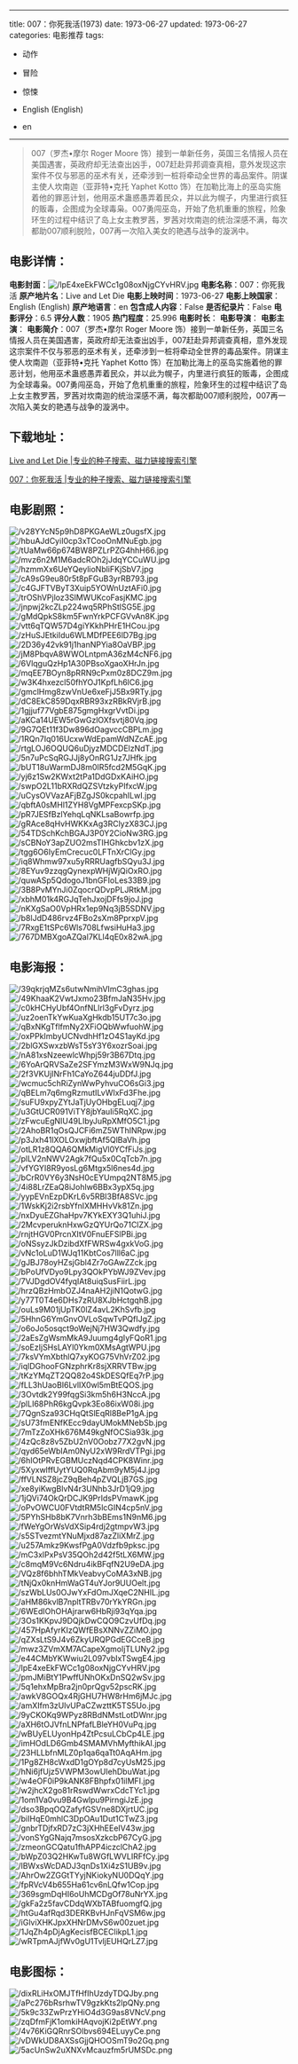 
---
title: 007：你死我活(1973)
date: 1973-06-27
updated: 1973-06-27
categories: 电影推荐
tags:
- 动作
- 冒险
- 惊悚

- English (English)
- en
---


> 007（罗杰•摩尔 Roger Moore 饰）接到一单新任务，英国三名情报人员在美国遇害，英政府却无法查出凶手，007赶赴异邦调查真相，意外发现这宗案件不仅与邪恶的巫术有关，还牵涉到一桩将牵动全世界的毒品案件。阴谋主使人坎南迦（亚菲特•克托 Yaphet Kotto 饰）在加勒比海上的巫岛实施着他的罪恶计划，他用巫术蛊惑愚弄着民众，并以此为幌子，内里进行疯狂的贩毒，企图成为全球毒枭。007勇闯巫岛，开始了危机重重的旅程，险象环生的过程中结识了岛上女主教罗茜，罗茜对坎南迦的统治深感不满，每次都助007顺利脱险，007再一次陷入美女的艳遇与战争的漩涡中。

## **电影详情**：

**电影封面**：<img src="https://image.tmdb.org/t/p/w200/lpE4xeEkFWCc1g08oxNjgCYvHRV.jpg" alt="/lpE4xeEkFWCc1g08oxNjgCYvHRV.jpg" title="/lpE4xeEkFWCc1g08oxNjgCYvHRV.jpg">
**电影名称**：007：你死我活
**原产地片名**：Live and Let Die
**电影上映时间**：1973-06-27
**电影上映国家**：English (English)
**原产地语言**：en
**包含成人内容**：False
**是否纪录片**：False
**电影评分**：6.5
**评分人数**：1905
**热门程度**：25.996
**电影时长**：
**电影导演**：
**电影主演**：
**电影简介**：007（罗杰•摩尔 Roger Moore 饰）接到一单新任务，英国三名情报人员在美国遇害，英政府却无法查出凶手，007赶赴异邦调查真相，意外发现这宗案件不仅与邪恶的巫术有关，还牵涉到一桩将牵动全世界的毒品案件。阴谋主使人坎南迦（亚菲特•克托 Yaphet Kotto 饰）在加勒比海上的巫岛实施着他的罪恶计划，他用巫术蛊惑愚弄着民众，并以此为幌子，内里进行疯狂的贩毒，企图成为全球毒枭。007勇闯巫岛，开始了危机重重的旅程，险象环生的过程中结识了岛上女主教罗茜，罗茜对坎南迦的统治深感不满，每次都助007顺利脱险，007再一次陷入美女的艳遇与战争的漩涡中。

## **下载地址**：
[Live and Let Die |专业的种子搜索、磁力链接搜索引擎](https://movie.amd794.com:2083/?search=Live%20and%20Let%20Die&ordering=&mode=match_phrase&page_size=10&page=1)

[007：你死我活 |专业的种子搜索、磁力链接搜索引擎](https://movie.amd794.com:2083/?search=007%EF%BC%9A%E4%BD%A0%E6%AD%BB%E6%88%91%E6%B4%BB&ordering=&mode=match_phrase&page_size=10&page=1)
 

## **电影剧照**：
<img src="https://image.tmdb.org/t/p/original/v28YYcN5p9hD8PKGAeWLz0ugsfX.jpg" alt="/v28YYcN5p9hD8PKGAeWLz0ugsfX.jpg" title="/v28YYcN5p9hD8PKGAeWLz0ugsfX.jpg"><img src="https://image.tmdb.org/t/p/original/hbuAJdCyiI0cp3xTCooOnMNuEgb.jpg" alt="/hbuAJdCyiI0cp3xTCooOnMNuEgb.jpg" title="/hbuAJdCyiI0cp3xTCooOnMNuEgb.jpg"><img src="https://image.tmdb.org/t/p/original/tUaMw66p674BW8PZLrPZG4hhH66.jpg" alt="/tUaMw66p674BW8PZLrPZG4hhH66.jpg" title="/tUaMw66p674BW8PZLrPZG4hhH66.jpg"><img src="https://image.tmdb.org/t/p/original/mvz6n2M1M6adcROh2jJdqYCCuWU.jpg" alt="/mvz6n2M1M6adcROh2jJdqYCCuWU.jpg" title="/mvz6n2M1M6adcROh2jJdqYCCuWU.jpg"><img src="https://image.tmdb.org/t/p/original/hzmmXx6UeYQeylioNbliFKjSbV7.jpg" alt="/hzmmXx6UeYQeylioNbliFKjSbV7.jpg" title="/hzmmXx6UeYQeylioNbliFKjSbV7.jpg"><img src="https://image.tmdb.org/t/p/original/cA9sG9eu80r5t8pFGuB3yrRB793.jpg" alt="/cA9sG9eu80r5t8pFGuB3yrRB793.jpg" title="/cA9sG9eu80r5t8pFGuB3yrRB793.jpg"><img src="https://image.tmdb.org/t/p/original/c4GJFTVByT3Xuip5YOWnUztAFi0.jpg" alt="/c4GJFTVByT3Xuip5YOWnUztAFi0.jpg" title="/c4GJFTVByT3Xuip5YOWnUztAFi0.jpg"><img src="https://image.tmdb.org/t/p/original/trOShVPjloz3SlMWUKcoFasjKMC.jpg" alt="/trOShVPjloz3SlMWUKcoFasjKMC.jpg" title="/trOShVPjloz3SlMWUKcoFasjKMC.jpg"><img src="https://image.tmdb.org/t/p/original/jnpwj2kcZLp224wq5RPhStlSG5E.jpg" alt="/jnpwj2kcZLp224wq5RPhStlSG5E.jpg" title="/jnpwj2kcZLp224wq5RPhStlSG5E.jpg"><img src="https://image.tmdb.org/t/p/original/gMdQpkS8km5FwnYrkPCFGVvAn8K.jpg" alt="/gMdQpkS8km5FwnYrkPCFGVvAn8K.jpg" title="/gMdQpkS8km5FwnYrkPCFGVvAn8K.jpg"><img src="https://image.tmdb.org/t/p/original/vtt6qTQW57D4giYKkhPHrE1HCou.jpg" alt="/vtt6qTQW57D4giYKkhPHrE1HCou.jpg" title="/vtt6qTQW57D4giYKkhPHrE1HCou.jpg"><img src="https://image.tmdb.org/t/p/original/zHuSJEtkiIdu6WLMDfPEE6lD7Bg.jpg" alt="/zHuSJEtkiIdu6WLMDfPEE6lD7Bg.jpg" title="/zHuSJEtkiIdu6WLMDfPEE6lD7Bg.jpg"><img src="https://image.tmdb.org/t/p/original/2D36y42vk91j1hanNPYia8OaVBP.jpg" alt="/2D36y42vk91j1hanNPYia8OaVBP.jpg" title="/2D36y42vk91j1hanNPYia8OaVBP.jpg"><img src="https://image.tmdb.org/t/p/original/jM8PbqvA8WWOLntpmA36zM4cNF6.jpg" alt="/jM8PbqvA8WWOLntpmA36zM4cNF6.jpg" title="/jM8PbqvA8WWOLntpmA36zM4cNF6.jpg"><img src="https://image.tmdb.org/t/p/original/6VlqguQzHp1A30PBsoXgaoXHrJn.jpg" alt="/6VlqguQzHp1A30PBsoXgaoXHrJn.jpg" title="/6VlqguQzHp1A30PBsoXgaoXHrJn.jpg"><img src="https://image.tmdb.org/t/p/original/mqEE7BOyn8pRRN9cPxm0z8DCZ9m.jpg" alt="/mqEE7BOyn8pRRN9cPxm0z8DCZ9m.jpg" title="/mqEE7BOyn8pRRN9cPxm0z8DCZ9m.jpg"><img src="https://image.tmdb.org/t/p/original/w3K4hxezcl50fhYOJ1KpfLh6lC6.jpg" alt="/w3K4hxezcl50fhYOJ1KpfLh6lC6.jpg" title="/w3K4hxezcl50fhYOJ1KpfLh6lC6.jpg"><img src="https://image.tmdb.org/t/p/original/gmclHmg8zwVnUe6xeFjJ5Bx9RTy.jpg" alt="/gmclHmg8zwVnUe6xeFjJ5Bx9RTy.jpg" title="/gmclHmg8zwVnUe6xeFjJ5Bx9RTy.jpg"><img src="https://image.tmdb.org/t/p/original/dC8EkC859DqxRBR93xzRBkRVjrB.jpg" alt="/dC8EkC859DqxRBR93xzRBkRVjrB.jpg" title="/dC8EkC859DqxRBR93xzRBkRVjrB.jpg"><img src="https://image.tmdb.org/t/p/original/1gjjuf77VgbE875gmgHxgrVvtDi.jpg" alt="/1gjjuf77VgbE875gmgHxgrVvtDi.jpg" title="/1gjjuf77VgbE875gmgHxgrVvtDi.jpg"><img src="https://image.tmdb.org/t/p/original/aKCa14UEW5rGwGzlOXfsvtj80Vq.jpg" alt="/aKCa14UEW5rGwGzlOXfsvtj80Vq.jpg" title="/aKCa14UEW5rGwGzlOXfsvtj80Vq.jpg"><img src="https://image.tmdb.org/t/p/original/9G7QEt11f3Dw896dOagvccCBPLm.jpg" alt="/9G7QEt11f3Dw896dOagvccCBPLm.jpg" title="/9G7QEt11f3Dw896dOagvccCBPLm.jpg"><img src="https://image.tmdb.org/t/p/original/1RQn7Iq016UcxwWdEpamWdNZcAE.jpg" alt="/1RQn7Iq016UcxwWdEpamWdNZcAE.jpg" title="/1RQn7Iq016UcxwWdEpamWdNZcAE.jpg"><img src="https://image.tmdb.org/t/p/original/rtgLOJ6OQUQ6uDjyzMDCDElzNdT.jpg" alt="/rtgLOJ6OQUQ6uDjyzMDCDElzNdT.jpg" title="/rtgLOJ6OQUQ6uDjyzMDCDElzNdT.jpg"><img src="https://image.tmdb.org/t/p/original/5n7uPcSqRGJJj8yOnRG1Jz7JHfk.jpg" alt="/5n7uPcSqRGJJj8yOnRG1Jz7JHfk.jpg" title="/5n7uPcSqRGJJj8yOnRG1Jz7JHfk.jpg"><img src="https://image.tmdb.org/t/p/original/bUT18uWarmDJ8m0IR5fcd2M5GqK.jpg" alt="/bUT18uWarmDJ8m0IR5fcd2M5GqK.jpg" title="/bUT18uWarmDJ8m0IR5fcd2M5GqK.jpg"><img src="https://image.tmdb.org/t/p/original/yj6z1Sw2KWxt2tPa1DdGDxKAiHO.jpg" alt="/yj6z1Sw2KWxt2tPa1DdGDxKAiHO.jpg" title="/yj6z1Sw2KWxt2tPa1DdGDxKAiHO.jpg"><img src="https://image.tmdb.org/t/p/original/swpO2L11bRXRdQZSVtzkyPIfxcW.jpg" alt="/swpO2L11bRXRdQZSVtzkyPIfxcW.jpg" title="/swpO2L11bRXRdQZSVtzkyPIfxcW.jpg"><img src="https://image.tmdb.org/t/p/original/uCysOVVazAFjBZgJS0kcpahILwI.jpg" alt="/uCysOVVazAFjBZgJS0kcpahILwI.jpg" title="/uCysOVVazAFjBZgJS0kcpahILwI.jpg"><img src="https://image.tmdb.org/t/p/original/qbftA0sMHl1ZYH8VgMPFexcpSKp.jpg" alt="/qbftA0sMHl1ZYH8VgMPFexcpSKp.jpg" title="/qbftA0sMHl1ZYH8VgMPFexcpSKp.jpg"><img src="https://image.tmdb.org/t/p/original/pR7JESfBzlYehqLqNKLsaBowrfp.jpg" alt="/pR7JESfBzlYehqLqNKLsaBowrfp.jpg" title="/pR7JESfBzlYehqLqNKLsaBowrfp.jpg"><img src="https://image.tmdb.org/t/p/original/gRAce8qHvHWKKxAg3RClyzX83CJ.jpg" alt="/gRAce8qHvHWKKxAg3RClyzX83CJ.jpg" title="/gRAce8qHvHWKKxAg3RClyzX83CJ.jpg"><img src="https://image.tmdb.org/t/p/original/54TDSchKchBGAJ3P0Y2CioNw3RG.jpg" alt="/54TDSchKchBGAJ3P0Y2CioNw3RG.jpg" title="/54TDSchKchBGAJ3P0Y2CioNw3RG.jpg"><img src="https://image.tmdb.org/t/p/original/sCBNoY3apZUO2msTIHGhkcbv1zX.jpg" alt="/sCBNoY3apZUO2msTIHGhkcbv1zX.jpg" title="/sCBNoY3apZUO2msTIHGhkcbv1zX.jpg"><img src="https://image.tmdb.org/t/p/original/tgg6O6IyEmCrecuc0LFTnXrClGy.jpg" alt="/tgg6O6IyEmCrecuc0LFTnXrClGy.jpg" title="/tgg6O6IyEmCrecuc0LFTnXrClGy.jpg"><img src="https://image.tmdb.org/t/p/original/iq8Whmw97xu5yRRRUagfbSQyu3J.jpg" alt="/iq8Whmw97xu5yRRRUagfbSQyu3J.jpg" title="/iq8Whmw97xu5yRRRUagfbSQyu3J.jpg"><img src="https://image.tmdb.org/t/p/original/8EYuv9zzqgQynexpWHjWjQiOxRO.jpg" alt="/8EYuv9zzqgQynexpWHjWjQiOxRO.jpg" title="/8EYuv9zzqgQynexpWHjWjQiOxRO.jpg"><img src="https://image.tmdb.org/t/p/original/quwASp5QdogoJ1bnGFIoLes33B9.jpg" alt="/quwASp5QdogoJ1bnGFIoLes33B9.jpg" title="/quwASp5QdogoJ1bnGFIoLes33B9.jpg"><img src="https://image.tmdb.org/t/p/original/3B8PvMYnJi0ZqocrQDvpPLJRtkM.jpg" alt="/3B8PvMYnJi0ZqocrQDvpPLJRtkM.jpg" title="/3B8PvMYnJi0ZqocrQDvpPLJRtkM.jpg"><img src="https://image.tmdb.org/t/p/original/xbhM01k4RGJqTehJxojDFfs9joJ.jpg" alt="/xbhM01k4RGJqTehJxojDFfs9joJ.jpg" title="/xbhM01k4RGJqTehJxojDFfs9joJ.jpg"><img src="https://image.tmdb.org/t/p/original/nKXgSaO0VpHRx1ep9Nq3jB5SDNV.jpg" alt="/nKXgSaO0VpHRx1ep9Nq3jB5SDNV.jpg" title="/nKXgSaO0VpHRx1ep9Nq3jB5SDNV.jpg"><img src="https://image.tmdb.org/t/p/original/b8lJdD486rvz4FBo2sXm8PprxpV.jpg" alt="/b8lJdD486rvz4FBo2sXm8PprxpV.jpg" title="/b8lJdD486rvz4FBo2sXm8PprxpV.jpg"><img src="https://image.tmdb.org/t/p/original/7RxgE1tSPc6Wls708LfwsiHuHa3.jpg" alt="/7RxgE1tSPc6Wls708LfwsiHuHa3.jpg" title="/7RxgE1tSPc6Wls708LfwsiHuHa3.jpg"><img src="https://image.tmdb.org/t/p/original/767DMBXgoAZQal7KLl4qE0x82wA.jpg" alt="/767DMBXgoAZQal7KLl4qE0x82wA.jpg" title="/767DMBXgoAZQal7KLl4qE0x82wA.jpg">

## **电影海报**：
<img src="https://image.tmdb.org/t/p/original/39qkrjqMZs6utwNmihVImC3ghas.jpg" alt="/39qkrjqMZs6utwNmihVImC3ghas.jpg" title="/39qkrjqMZs6utwNmihVImC3ghas.jpg"><img src="https://image.tmdb.org/t/p/original/49KhaaK2VwtJxmo23BfmJaN35Hv.jpg" alt="/49KhaaK2VwtJxmo23BfmJaN35Hv.jpg" title="/49KhaaK2VwtJxmo23BfmJaN35Hv.jpg"><img src="https://image.tmdb.org/t/p/original/c0kHCHyUbf4OnfNLlrl3gFvDyrz.jpg" alt="/c0kHCHyUbf4OnfNLlrl3gFvDyrz.jpg" title="/c0kHCHyUbf4OnfNLlrl3gFvDyrz.jpg"><img src="https://image.tmdb.org/t/p/original/uz2oenTkYwKuaXgHkdb15UT7c3o.jpg" alt="/uz2oenTkYwKuaXgHkdb15UT7c3o.jpg" title="/uz2oenTkYwKuaXgHkdb15UT7c3o.jpg"><img src="https://image.tmdb.org/t/p/original/qBxNKgTflfmNy2XFiOQbWwfuohW.jpg" alt="/qBxNKgTflfmNy2XFiOQbWwfuohW.jpg" title="/qBxNKgTflfmNy2XFiOQbWwfuohW.jpg"><img src="https://image.tmdb.org/t/p/original/oxPPkImbyUCNvdhHf1zO4S1ayKd.jpg" alt="/oxPPkImbyUCNvdhHf1zO4S1ayKd.jpg" title="/oxPPkImbyUCNvdhHf1zO4S1ayKd.jpg"><img src="https://image.tmdb.org/t/p/original/2blGXSwxzbWsT5sY3Y6xozrSoai.jpg" alt="/2blGXSwxzbWsT5sY3Y6xozrSoai.jpg" title="/2blGXSwxzbWsT5sY3Y6xozrSoai.jpg"><img src="https://image.tmdb.org/t/p/original/nA81xsNzeewlcWhpj59r3B67Dtq.jpg" alt="/nA81xsNzeewlcWhpj59r3B67Dtq.jpg" title="/nA81xsNzeewlcWhpj59r3B67Dtq.jpg"><img src="https://image.tmdb.org/t/p/original/6YoArQRVSaZe2SFYmzM3WxW9NJq.jpg" alt="/6YoArQRVSaZe2SFYmzM3WxW9NJq.jpg" title="/6YoArQRVSaZe2SFYmzM3WxW9NJq.jpg"><img src="https://image.tmdb.org/t/p/original/2f3VKUjINrFh1CaYoZ644juDDfJ.jpg" alt="/2f3VKUjINrFh1CaYoZ644juDDfJ.jpg" title="/2f3VKUjINrFh1CaYoZ644juDDfJ.jpg"><img src="https://image.tmdb.org/t/p/original/wcmuc5chRiZynWwPyhvuCO6sGi3.jpg" alt="/wcmuc5chRiZynWwPyhvuCO6sGi3.jpg" title="/wcmuc5chRiZynWwPyhvuCO6sGi3.jpg"><img src="https://image.tmdb.org/t/p/original/qBELm7q6mgRzmutILvWIxFd3Fhe.jpg" alt="/qBELm7q6mgRzmutILvWIxFd3Fhe.jpg" title="/qBELm7q6mgRzmutILvWIxFd3Fhe.jpg"><img src="https://image.tmdb.org/t/p/original/suFU9xpyZYtJaTjUyOHbgELuqj7.jpg" alt="/suFU9xpyZYtJaTjUyOHbgELuqj7.jpg" title="/suFU9xpyZYtJaTjUyOHbgELuqj7.jpg"><img src="https://image.tmdb.org/t/p/original/u3GtUCR091ViTY8jbYauIi5RqXC.jpg" alt="/u3GtUCR091ViTY8jbYauIi5RqXC.jpg" title="/u3GtUCR091ViTY8jbYauIi5RqXC.jpg"><img src="https://image.tmdb.org/t/p/original/zFwcuEgNIU49LIbyJuRpXMfO5C1.jpg" alt="/zFwcuEgNIU49LIbyJuRpXMfO5C1.jpg" title="/zFwcuEgNIU49LIbyJuRpXMfO5C1.jpg"><img src="https://image.tmdb.org/t/p/original/2AhoBR1qOsQJCFi6mZ5WThINRpw.jpg" alt="/2AhoBR1qOsQJCFi6mZ5WThINRpw.jpg" title="/2AhoBR1qOsQJCFi6mZ5WThINRpw.jpg"><img src="https://image.tmdb.org/t/p/original/p3Jxh41lXOLOxwjbftAf5QlBaVh.jpg" alt="/p3Jxh41lXOLOxwjbftAf5QlBaVh.jpg" title="/p3Jxh41lXOLOxwjbftAf5QlBaVh.jpg"><img src="https://image.tmdb.org/t/p/original/otLR1z8QQA6QMkMigVl0YCfFiJs.jpg" alt="/otLR1z8QQA6QMkMigVl0YCfFiJs.jpg" title="/otLR1z8QQA6QMkMigVl0YCfFiJs.jpg"><img src="https://image.tmdb.org/t/p/original/plLV2nNWV2Agk7fQu5x0CqTcb7n.jpg" alt="/plLV2nNWV2Agk7fQu5x0CqTcb7n.jpg" title="/plLV2nNWV2Agk7fQu5x0CqTcb7n.jpg"><img src="https://image.tmdb.org/t/p/original/vfYGYI8R9yosLg6Mtgx5l6nes4d.jpg" alt="/vfYGYI8R9yosLg6Mtgx5l6nes4d.jpg" title="/vfYGYI8R9yosLg6Mtgx5l6nes4d.jpg"><img src="https://image.tmdb.org/t/p/original/bCrR0VY6y3NsH0cEYUmpq2NT8M5.jpg" alt="/bCrR0VY6y3NsH0cEYUmpq2NT8M5.jpg" title="/bCrR0VY6y3NsH0cEYUmpq2NT8M5.jpg"><img src="https://image.tmdb.org/t/p/original/4i88LrZEaQ8iJohlw6BBx3ypX5q.jpg" alt="/4i88LrZEaQ8iJohlw6BBx3ypX5q.jpg" title="/4i88LrZEaQ8iJohlw6BBx3ypX5q.jpg"><img src="https://image.tmdb.org/t/p/original/yypEVnEzpDKrL6v5RBI3BfA8SVc.jpg" alt="/yypEVnEzpDKrL6v5RBI3BfA8SVc.jpg" title="/yypEVnEzpDKrL6v5RBI3BfA8SVc.jpg"><img src="https://image.tmdb.org/t/p/original/1WskKj2i2rsbYfnIXMHHvVk81Zn.jpg" alt="/1WskKj2i2rsbYfnIXMHHvVk81Zn.jpg" title="/1WskKj2i2rsbYfnIXMHHvVk81Zn.jpg"><img src="https://image.tmdb.org/t/p/original/nxDyuEZGhaHpv7KYkEXY3Q1uhiJ.jpg" alt="/nxDyuEZGhaHpv7KYkEXY3Q1uhiJ.jpg" title="/nxDyuEZGhaHpv7KYkEXY3Q1uhiJ.jpg"><img src="https://image.tmdb.org/t/p/original/2McvperuknHxwGzQYUrQo71ClZX.jpg" alt="/2McvperuknHxwGzQYUrQo71ClZX.jpg" title="/2McvperuknHxwGzQYUrQo71ClZX.jpg"><img src="https://image.tmdb.org/t/p/original/rnjtHGV0PrcnXItV0FnuEFSlPBi.jpg" alt="/rnjtHGV0PrcnXItV0FnuEFSlPBi.jpg" title="/rnjtHGV0PrcnXItV0FnuEFSlPBi.jpg"><img src="https://image.tmdb.org/t/p/original/oNSsyzJkDzibdXfFWRSw4gxkVoG.jpg" alt="/oNSsyzJkDzibdXfFWRSw4gxkVoG.jpg" title="/oNSsyzJkDzibdXfFWRSw4gxkVoG.jpg"><img src="https://image.tmdb.org/t/p/original/vNc1oLuD1WJq11KbtCos7lll6aC.jpg" alt="/vNc1oLuD1WJq11KbtCos7lll6aC.jpg" title="/vNc1oLuD1WJq11KbtCos7lll6aC.jpg"><img src="https://image.tmdb.org/t/p/original/gJBJ78oyHZsjGbl4Zr7oGAwZZck.jpg" alt="/gJBJ78oyHZsjGbl4Zr7oGAwZZck.jpg" title="/gJBJ78oyHZsjGbl4Zr7oGAwZZck.jpg"><img src="https://image.tmdb.org/t/p/original/bPoUfVDyo9Lpy3QOkPYbWJ9ZVev.jpg" alt="/bPoUfVDyo9Lpy3QOkPYbWJ9ZVev.jpg" title="/bPoUfVDyo9Lpy3QOkPYbWJ9ZVev.jpg"><img src="https://image.tmdb.org/t/p/original/7VJDgdOV4fyqIAt8uiqSusFiirL.jpg" alt="/7VJDgdOV4fyqIAt8uiqSusFiirL.jpg" title="/7VJDgdOV4fyqIAt8uiqSusFiirL.jpg"><img src="https://image.tmdb.org/t/p/original/hrzQBzHmbOZJ4naAH2jiN1QotwG.jpg" alt="/hrzQBzHmbOZJ4naAH2jiN1QotwG.jpg" title="/hrzQBzHmbOZJ4naAH2jiN1QotwG.jpg"><img src="https://image.tmdb.org/t/p/original/y77T0T4e6DHs7zRU8XJbHctgqhB.jpg" alt="/y77T0T4e6DHs7zRU8XJbHctgqhB.jpg" title="/y77T0T4e6DHs7zRU8XJbHctgqhB.jpg"><img src="https://image.tmdb.org/t/p/original/ouLs9M01jUpTK0lZ4avL2KhSvfb.jpg" alt="/ouLs9M01jUpTK0lZ4avL2KhSvfb.jpg" title="/ouLs9M01jUpTK0lZ4avL2KhSvfb.jpg"><img src="https://image.tmdb.org/t/p/original/5HhnG6YmGnvOVLoSqwTvPQfIJgZ.jpg" alt="/5HhnG6YmGnvOVLoSqwTvPQfIJgZ.jpg" title="/5HhnG6YmGnvOVLoSqwTvPQfIJgZ.jpg"><img src="https://image.tmdb.org/t/p/original/o6oJo5osqct9oWejNj7HW3Qwdfy.jpg" alt="/o6oJo5osqct9oWejNj7HW3Qwdfy.jpg" title="/o6oJo5osqct9oWejNj7HW3Qwdfy.jpg"><img src="https://image.tmdb.org/t/p/original/2aEsZgWsmMkA9Juumg4gIyFQoR1.jpg" alt="/2aEsZgWsmMkA9Juumg4gIyFQoR1.jpg" title="/2aEsZgWsmMkA9Juumg4gIyFQoR1.jpg"><img src="https://image.tmdb.org/t/p/original/soEzIjSHsLAYl0Ykm0XMsAgtWPU.jpg" alt="/soEzIjSHsLAYl0Ykm0XMsAgtWPU.jpg" title="/soEzIjSHsLAYl0Ykm0XMsAgtWPU.jpg"><img src="https://image.tmdb.org/t/p/original/7ksVYmXbthlQ7xyKOG75VhVrZ02.jpg" alt="/7ksVYmXbthlQ7xyKOG75VhVrZ02.jpg" title="/7ksVYmXbthlQ7xyKOG75VhVrZ02.jpg"><img src="https://image.tmdb.org/t/p/original/iqlDGhooFGNzphrKr8sjXRRVTBw.jpg" alt="/iqlDGhooFGNzphrKr8sjXRRVTBw.jpg" title="/iqlDGhooFGNzphrKr8sjXRRVTBw.jpg"><img src="https://image.tmdb.org/t/p/original/tKzYMqZT2QQ82o4SkDESQfEq7rP.jpg" alt="/tKzYMqZT2QQ82o4SkDESQfEq7rP.jpg" title="/tKzYMqZT2QQ82o4SkDESQfEq7rP.jpg"><img src="https://image.tmdb.org/t/p/original/fLL3hUaoBI6LvlIX0wl5mBtEQOS.jpg" alt="/fLL3hUaoBI6LvlIX0wl5mBtEQOS.jpg" title="/fLL3hUaoBI6LvlIX0wl5mBtEQOS.jpg"><img src="https://image.tmdb.org/t/p/original/3Ovtdk2Y99fqgSi3km5h6H3NccA.jpg" alt="/3Ovtdk2Y99fqgSi3km5h6H3NccA.jpg" title="/3Ovtdk2Y99fqgSi3km5h6H3NccA.jpg"><img src="https://image.tmdb.org/t/p/original/plLI68PhR6kgQvpk3Eo86ixW08i.jpg" alt="/plLI68PhR6kgQvpk3Eo86ixW08i.jpg" title="/plLI68PhR6kgQvpk3Eo86ixW08i.jpg"><img src="https://image.tmdb.org/t/p/original/7QgnSza93CHqQtSlEqRl8BeP1gA.jpg" alt="/7QgnSza93CHqQtSlEqRl8BeP1gA.jpg" title="/7QgnSza93CHqQtSlEqRl8BeP1gA.jpg"><img src="https://image.tmdb.org/t/p/original/sU73fmENfKEcc9dayUMokMNebSb.jpg" alt="/sU73fmENfKEcc9dayUMokMNebSb.jpg" title="/sU73fmENfKEcc9dayUMokMNebSb.jpg"><img src="https://image.tmdb.org/t/p/original/7mTzZoXHk676M49kgNfOCSia93k.jpg" alt="/7mTzZoXHk676M49kgNfOCSia93k.jpg" title="/7mTzZoXHk676M49kgNfOCSia93k.jpg"><img src="https://image.tmdb.org/t/p/original/4zQc8z8v5ZbU2nV0Oobz77X2gvN.jpg" alt="/4zQc8z8v5ZbU2nV0Oobz77X2gvN.jpg" title="/4zQc8z8v5ZbU2nV0Oobz77X2gvN.jpg"><img src="https://image.tmdb.org/t/p/original/qyd65eWbIAm0NyU2xW9RrdVTPgi.jpg" alt="/qyd65eWbIAm0NyU2xW9RrdVTPgi.jpg" title="/qyd65eWbIAm0NyU2xW9RrdVTPgi.jpg"><img src="https://image.tmdb.org/t/p/original/6hIOtPRvEGBMUczNqd4CPK8Winr.jpg" alt="/6hIOtPRvEGBMUczNqd4CPK8Winr.jpg" title="/6hIOtPRvEGBMUczNqd4CPK8Winr.jpg"><img src="https://image.tmdb.org/t/p/original/5XyxwlffUytYUQ0RqAbm9yM5j4J.jpg" alt="/5XyxwlffUytYUQ0RqAbm9yM5j4J.jpg" title="/5XyxwlffUytYUQ0RqAbm9yM5j4J.jpg"><img src="https://image.tmdb.org/t/p/original/ffVLNSZ8jcZ9qBeh4pZVQLjB7GS.jpg" alt="/ffVLNSZ8jcZ9qBeh4pZVQLjB7GS.jpg" title="/ffVLNSZ8jcZ9qBeh4pZVQLjB7GS.jpg"><img src="https://image.tmdb.org/t/p/original/xe8yiKwgBlvN4r3UNhb3JrD1jQ9.jpg" alt="/xe8yiKwgBlvN4r3UNhb3JrD1jQ9.jpg" title="/xe8yiKwgBlvN4r3UNhb3JrD1jQ9.jpg"><img src="https://image.tmdb.org/t/p/original/1jQVi74OkQrDCJK9PrIdsPVmawK.jpg" alt="/1jQVi74OkQrDCJK9PrIdsPVmawK.jpg" title="/1jQVi74OkQrDCJK9PrIdsPVmawK.jpg"><img src="https://image.tmdb.org/t/p/original/oPvOWCU0FVtdtRM5lcGIN4cp5nV.jpg" alt="/oPvOWCU0FVtdtRM5lcGIN4cp5nV.jpg" title="/oPvOWCU0FVtdtRM5lcGIN4cp5nV.jpg"><img src="https://image.tmdb.org/t/p/original/5PYhSHb8bK7Vnrh3bBEms1N9nM6.jpg" alt="/5PYhSHb8bK7Vnrh3bBEms1N9nM6.jpg" title="/5PYhSHb8bK7Vnrh3bBEms1N9nM6.jpg"><img src="https://image.tmdb.org/t/p/original/fWeYgOrWsVdXSip4rdj2gtmpvW3.jpg" alt="/fWeYgOrWsVdXSip4rdj2gtmpvW3.jpg" title="/fWeYgOrWsVdXSip4rdj2gtmpvW3.jpg"><img src="https://image.tmdb.org/t/p/original/s5STvezmtYNuMjxd87azZliXMrZ.jpg" alt="/s5STvezmtYNuMjxd87azZliXMrZ.jpg" title="/s5STvezmtYNuMjxd87azZliXMrZ.jpg"><img src="https://image.tmdb.org/t/p/original/u257Amkz9KwsfPgA0Vdzfb9pksc.jpg" alt="/u257Amkz9KwsfPgA0Vdzfb9pksc.jpg" title="/u257Amkz9KwsfPgA0Vdzfb9pksc.jpg"><img src="https://image.tmdb.org/t/p/original/mC3xlPxPsV35QOh2d42f5tLX6MW.jpg" alt="/mC3xlPxPsV35QOh2d42f5tLX6MW.jpg" title="/mC3xlPxPsV35QOh2d42f5tLX6MW.jpg"><img src="https://image.tmdb.org/t/p/original/c8mqM9Vc6Ndru4ikBFqfN2U9eDA.jpg" alt="/c8mqM9Vc6Ndru4ikBFqfN2U9eDA.jpg" title="/c8mqM9Vc6Ndru4ikBFqfN2U9eDA.jpg"><img src="https://image.tmdb.org/t/p/original/VQz8f6bhhTMkVeabvyCoMA3xNB.jpg" alt="/VQz8f6bhhTMkVeabvyCoMA3xNB.jpg" title="/VQz8f6bhhTMkVeabvyCoMA3xNB.jpg"><img src="https://image.tmdb.org/t/p/original/tNjQx0knHmWaGT4uYJor9UUOelt.jpg" alt="/tNjQx0knHmWaGT4uYJor9UUOelt.jpg" title="/tNjQx0knHmWaGT4uYJor9UUOelt.jpg"><img src="https://image.tmdb.org/t/p/original/szWbLUs0OJwYxFdOmJXqeC2NHlL.jpg" alt="/szWbLUs0OJwYxFdOmJXqeC2NHlL.jpg" title="/szWbLUs0OJwYxFdOmJXqeC2NHlL.jpg"><img src="https://image.tmdb.org/t/p/original/aHM86kvlB7npltTRBv70rYkYRGn.jpg" alt="/aHM86kvlB7npltTRBv70rYkYRGn.jpg" title="/aHM86kvlB7npltTRBv70rYkYRGn.jpg"><img src="https://image.tmdb.org/t/p/original/6WEdIOhOHAjrarw6HbRji93qYqa.jpg" alt="/6WEdIOhOHAjrarw6HbRji93qYqa.jpg" title="/6WEdIOhOHAjrarw6HbRji93qYqa.jpg"><img src="https://image.tmdb.org/t/p/original/3Os1KKpvJ9DQjkDwCQO9CzvUfDq.jpg" alt="/3Os1KKpvJ9DQjkDwCQO9CzvUfDq.jpg" title="/3Os1KKpvJ9DQjkDwCQO9CzvUfDq.jpg"><img src="https://image.tmdb.org/t/p/original/457HpAfyrKIzQWfEBsXNNvZZiMO.jpg" alt="/457HpAfyrKIzQWfEBsXNNvZZiMO.jpg" title="/457HpAfyrKIzQWfEBsXNNvZZiMO.jpg"><img src="https://image.tmdb.org/t/p/original/qZXsLtS9J4v6ZkyURQPGdEGCceB.jpg" alt="/qZXsLtS9J4v6ZkyURQPGdEGCceB.jpg" title="/qZXsLtS9J4v6ZkyURQPGdEGCceB.jpg"><img src="https://image.tmdb.org/t/p/original/mwz3ZVmXM7ACapeXgmoljTLUNy2.jpg" alt="/mwz3ZVmXM7ACapeXgmoljTLUNy2.jpg" title="/mwz3ZVmXM7ACapeXgmoljTLUNy2.jpg"><img src="https://image.tmdb.org/t/p/original/e44CMbYKWwiu2L097vbIxTSwgE4.jpg" alt="/e44CMbYKWwiu2L097vbIxTSwgE4.jpg" title="/e44CMbYKWwiu2L097vbIxTSwgE4.jpg"><img src="https://image.tmdb.org/t/p/original/lpE4xeEkFWCc1g08oxNjgCYvHRV.jpg" alt="/lpE4xeEkFWCc1g08oxNjgCYvHRV.jpg" title="/lpE4xeEkFWCc1g08oxNjgCYvHRV.jpg"><img src="https://image.tmdb.org/t/p/original/pmJMiBtY1PwffUNhOKxDnSQ2wSv.jpg" alt="/pmJMiBtY1PwffUNhOKxDnSQ2wSv.jpg" title="/pmJMiBtY1PwffUNhOKxDnSQ2wSv.jpg"><img src="https://image.tmdb.org/t/p/original/5q1ehxMpBra2jn0prQgv52pscRK.jpg" alt="/5q1ehxMpBra2jn0prQgv52pscRK.jpg" title="/5q1ehxMpBra2jn0prQgv52pscRK.jpg"><img src="https://image.tmdb.org/t/p/original/awkV8GOQx4RjGHU7HW8rHm6jMJc.jpg" alt="/awkV8GOQx4RjGHU7HW8rHm6jMJc.jpg" title="/awkV8GOQx4RjGHU7HW8rHm6jMJc.jpg"><img src="https://image.tmdb.org/t/p/original/amXIfm3zUlvUPaCZwzttK5TS5Uo.jpg" alt="/amXIfm3zUlvUPaCZwzttK5TS5Uo.jpg" title="/amXIfm3zUlvUPaCZwzttK5TS5Uo.jpg"><img src="https://image.tmdb.org/t/p/original/9yCKOKq9WPyz8RBdNMstLotDWnr.jpg" alt="/9yCKOKq9WPyz8RBdNMstLotDWnr.jpg" title="/9yCKOKq9WPyz8RBdNMstLotDWnr.jpg"><img src="https://image.tmdb.org/t/p/original/aXH6tOJVfnLNPfafLBleYH0VuPq.jpg" alt="/aXH6tOJVfnLNPfafLBleYH0VuPq.jpg" title="/aXH6tOJVfnLNPfafLBleYH0VuPq.jpg"><img src="https://image.tmdb.org/t/p/original/wBUyELUyonHp4ZtPcsuLCbCp4LE.jpg" alt="/wBUyELUyonHp4ZtPcsuLCbCp4LE.jpg" title="/wBUyELUyonHp4ZtPcsuLCbCp4LE.jpg"><img src="https://image.tmdb.org/t/p/original/imHOdLD6Gmb4SMAMVhMyfthikAI.jpg" alt="/imHOdLD6Gmb4SMAMVhMyfthikAI.jpg" title="/imHOdLD6Gmb4SMAMVhMyfthikAI.jpg"><img src="https://image.tmdb.org/t/p/original/23HLLbfnMLZ0p1qa6qaTt0AqAHm.jpg" alt="/23HLLbfnMLZ0p1qa6qaTt0AqAHm.jpg" title="/23HLLbfnMLZ0p1qa6qaTt0AqAHm.jpg"><img src="https://image.tmdb.org/t/p/original/1Pg8ZH8cWxdD1gOYp8d7cyUsM25.jpg" alt="/1Pg8ZH8cWxdD1gOYp8d7cyUsM25.jpg" title="/1Pg8ZH8cWxdD1gOYp8d7cyUsM25.jpg"><img src="https://image.tmdb.org/t/p/original/hNi6jfUjz5VWPM3owUIehDbuWat.jpg" alt="/hNi6jfUjz5VWPM3owUIehDbuWat.jpg" title="/hNi6jfUjz5VWPM3owUIehDbuWat.jpg"><img src="https://image.tmdb.org/t/p/original/w4eOF0iP9kANK8FBhpfx01ilMFI.jpg" alt="/w4eOF0iP9kANK8FBhpfx01ilMFI.jpg" title="/w4eOF0iP9kANK8FBhpfx01ilMFI.jpg"><img src="https://image.tmdb.org/t/p/original/w2jhcX2go81rRswdWwrxCdcTYc1.jpg" alt="/w2jhcX2go81rRswdWwrxCdcTYc1.jpg" title="/w2jhcX2go81rRswdWwrxCdcTYc1.jpg"><img src="https://image.tmdb.org/t/p/original/1om1Va0vu9B4Gwlpu9PirngiJzE.jpg" alt="/1om1Va0vu9B4Gwlpu9PirngiJzE.jpg" title="/1om1Va0vu9B4Gwlpu9PirngiJzE.jpg"><img src="https://image.tmdb.org/t/p/original/dso3BpqOQZafyfGSVne8DXjrtUC.jpg" alt="/dso3BpqOQZafyfGSVne8DXjrtUC.jpg" title="/dso3BpqOQZafyfGSVne8DXjrtUC.jpg"><img src="https://image.tmdb.org/t/p/original/biIHqE0mhlC3DpOAu1Dut1CTwZ3.jpg" alt="/biIHqE0mhlC3DpOAu1Dut1CTwZ3.jpg" title="/biIHqE0mhlC3DpOAu1Dut1CTwZ3.jpg"><img src="https://image.tmdb.org/t/p/original/gnbrTDjfxRD7zC3jXHhEEeIV43w.jpg" alt="/gnbrTDjfxRD7zC3jXHhEEeIV43w.jpg" title="/gnbrTDjfxRD7zC3jXHhEEeIV43w.jpg"><img src="https://image.tmdb.org/t/p/original/vonSYgGNajq7msosXzkcbP67CyG.jpg" alt="/vonSYgGNajq7msosXzkcbP67CyG.jpg" title="/vonSYgGNajq7msosXzkcbP67CyG.jpg"><img src="https://image.tmdb.org/t/p/original/zmeonGCQatu1fhAPP4iczclChA2.jpg" alt="/zmeonGCQatu1fhAPP4iczclChA2.jpg" title="/zmeonGCQatu1fhAPP4iczclChA2.jpg"><img src="https://image.tmdb.org/t/p/original/bWpZ03Q2HKwTu8WGfLWVLIRFfCy.jpg" alt="/bWpZ03Q2HKwTu8WGfLWVLIRFfCy.jpg" title="/bWpZ03Q2HKwTu8WGfLWVLIRFfCy.jpg"><img src="https://image.tmdb.org/t/p/original/lBWxsWcDADJ3qnDs1Xi4zS1UB9v.jpg" alt="/lBWxsWcDADJ3qnDs1Xi4zS1UB9v.jpg" title="/lBWxsWcDADJ3qnDs1Xi4zS1UB9v.jpg"><img src="https://image.tmdb.org/t/p/original/AhrOw2ZGGtTYyjNKiokyNU0DQqY.jpg" alt="/AhrOw2ZGGtTYyjNKiokyNU0DQqY.jpg" title="/AhrOw2ZGGtTYyjNKiokyNU0DQqY.jpg"><img src="https://image.tmdb.org/t/p/original/fpRVcV4b655Ha61cv6nLQfw1Cop.jpg" alt="/fpRVcV4b655Ha61cv6nLQfw1Cop.jpg" title="/fpRVcV4b655Ha61cv6nLQfw1Cop.jpg"><img src="https://image.tmdb.org/t/p/original/369sgmDqHI6oUhMCDgOf78uNrYX.jpg" alt="/369sgmDqHI6oUhMCDgOf78uNrYX.jpg" title="/369sgmDqHI6oUhMCDgOf78uNrYX.jpg"><img src="https://image.tmdb.org/t/p/original/gkFa2z5favCDdqWXbTABfuomgfQ.jpg" alt="/gkFa2z5favCDdqWXbTABfuomgfQ.jpg" title="/gkFa2z5favCDdqWXbTABfuomgfQ.jpg"><img src="https://image.tmdb.org/t/p/original/htGu4afRqd3DERKBvHJnFqVSM6w.jpg" alt="/htGu4afRqd3DERKBvHJnFqVSM6w.jpg" title="/htGu4afRqd3DERKBvHJnFqVSM6w.jpg"><img src="https://image.tmdb.org/t/p/original/iGlviXHKJpxXHNrDMvS6w00zuet.jpg" alt="/iGlviXHKJpxXHNrDMvS6w00zuet.jpg" title="/iGlviXHKJpxXHNrDMvS6w00zuet.jpg"><img src="https://image.tmdb.org/t/p/original/1JqZh4pDjAgKecisfBCEClikpL1.jpg" alt="/1JqZh4pDjAgKecisfBCEClikpL1.jpg" title="/1JqZh4pDjAgKecisfBCEClikpL1.jpg"><img src="https://image.tmdb.org/t/p/original/wRTpmAJjfWv0gU1TvljEUHQrLZ7.jpg" alt="/wRTpmAJjfWv0gU1TvljEUHQrLZ7.jpg" title="/wRTpmAJjfWv0gU1TvljEUHQrLZ7.jpg">

## **电影图标**：
<img src="https://image.tmdb.org/t/p/original/dixRLiHxOMJTfHfIhUzdyTDQJby.png" alt="/dixRLiHxOMJTfHfIhUzdyTDQJby.png" title="/dixRLiHxOMJTfHfIhUzdyTDQJby.png"><img src="https://image.tmdb.org/t/p/original/aPc276bRsrhwTV9gzkKts2lpQNy.png" alt="/aPc276bRsrhwTV9gzkKts2lpQNy.png" title="/aPc276bRsrhwTV9gzkKts2lpQNy.png"><img src="https://image.tmdb.org/t/p/original/5k9c33ZwPrzYHiO4d3G9as8VNcV.png" alt="/5k9c33ZwPrzYHiO4d3G9as8VNcV.png" title="/5k9c33ZwPrzYHiO4d3G9as8VNcV.png"><img src="https://image.tmdb.org/t/p/original/zqDfmFjK1omkiHAqvojKi2pEtWY.png" alt="/zqDfmFjK1omkiHAqvojKi2pEtWY.png" title="/zqDfmFjK1omkiHAqvojKi2pEtWY.png"><img src="https://image.tmdb.org/t/p/original/4v76KiGQRnrSOlbvs694ELuyyCe.png" alt="/4v76KiGQRnrSOlbvs694ELuyyCe.png" title="/4v76KiGQRnrSOlbvs694ELuyyCe.png"><img src="https://image.tmdb.org/t/p/original/vDWkUD8AXSsGjjQHOOSmT9o2Gq.png" alt="/vDWkUD8AXSsGjjQHOOSmT9o2Gq.png" title="/vDWkUD8AXSsGjjQHOOSmT9o2Gq.png"><img src="https://image.tmdb.org/t/p/original/5acUnSw2uXNXvMcauzfm5rUMSDc.png" alt="/5acUnSw2uXNXvMcauzfm5rUMSDc.png" title="/5acUnSw2uXNXvMcauzfm5rUMSDc.png">
